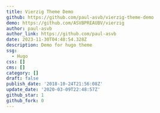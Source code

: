 ```yaml
---
title: Vierzig Theme Demo
github: https://github.com/paul-asvb/vierzig-theme-demo
demo: https://github.com/ASVBPREAUBV/vierzig
author: paul-asvb
author_link: https://github.com/paul-asvb
date: 2023-11-30T04:48:54.328Z
description: Demo for hugo theme
ssg:
  - Hugo
css: []
cms: []
category: []
draft: false
publish_date: '2018-10-24T21:56:08Z'
update_date: '2020-03-09T22:48:57Z'
github_star: 1
github_fork: 0
---
```

